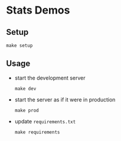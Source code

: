 # Stats Demos

## Setup

```
make setup
```

## Usage

- start the development server

    ```
    make dev
    ```

- start the server as if it were in production

    ```
    make prod
    ```

- update `requirements.txt`

    ```
    make requirements
    ```

